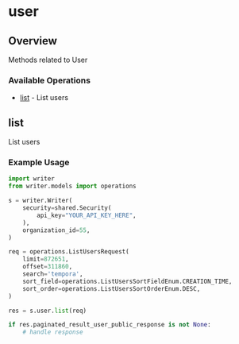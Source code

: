 # user

## Overview

Methods related to User

### Available Operations

* [list](#list) - List users

## list

List users

### Example Usage

```python
import writer
from writer.models import operations

s = writer.Writer(
    security=shared.Security(
        api_key="YOUR_API_KEY_HERE",
    ),
    organization_id=55,
)

req = operations.ListUsersRequest(
    limit=872651,
    offset=311860,
    search='tempora',
    sort_field=operations.ListUsersSortFieldEnum.CREATION_TIME,
    sort_order=operations.ListUsersSortOrderEnum.DESC,
)

res = s.user.list(req)

if res.paginated_result_user_public_response is not None:
    # handle response
```
